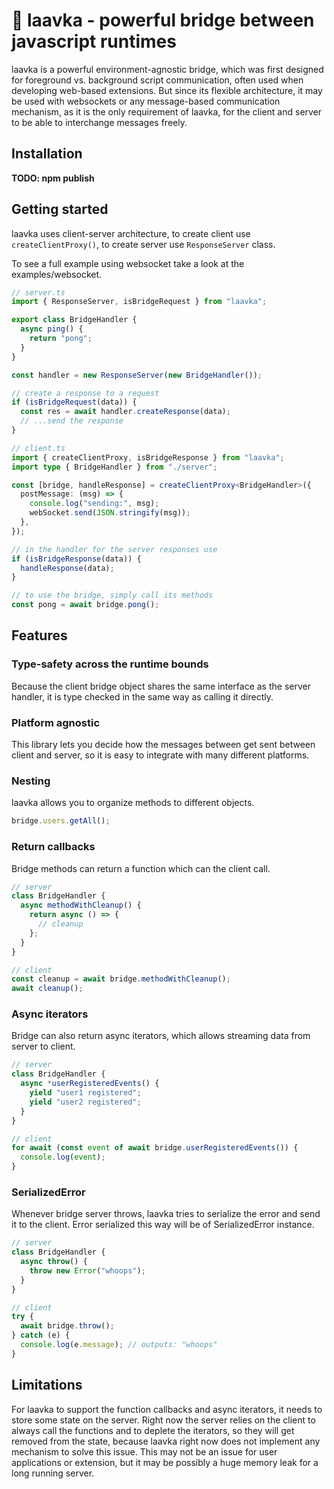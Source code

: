 # 🌉 laavka - powerful bridge between javascript runtimes

laavka is a powerful environment-agnostic bridge, which was first designed for foreground vs. background script communication, often used when developing web-based extensions. But since its flexible architecture, it may be used with websockets or any message-based communication mechanism, as it is the only requirement of laavka, for the client and server to be able to interchange messages freely.

## Installation

**TODO: npm publish**

## Getting started

laavka uses client-server architecture, to create client use `createClientProxy()`, to create server use `ResponseServer` class.

To see a full example using websocket take a look at the examples/websocket.

```ts
// server.ts
import { ResponseServer, isBridgeRequest } from "laavka";

export class BridgeHandler {
  async ping() {
    return "pong";
  }
}

const handler = new ResponseServer(new BridgeHandler());

// create a response to a request
if (isBridgeRequest(data)) {
  const res = await handler.createResponse(data);
  // ...send the response
}
```

```ts
// client.ts
import { createClientProxy, isBridgeResponse } from "laavka";
import type { BridgeHandler } from "./server";

const [bridge, handleResponse] = createClientProxy<BridgeHandler>({
  postMessage: (msg) => {
    console.log("sending:", msg);
    webSocket.send(JSON.stringify(msg));
  },
});

// in the handler for the server responses use
if (isBridgeResponse(data)) {
  handleResponse(data);
}

// to use the bridge, simply call its methods
const pong = await bridge.pong();
```

## Features

### Type-safety across the runtime bounds

Because the client bridge object shares the same interface as the server handler, it is type checked in the same way as calling it directly.

### Platform agnostic

This library lets you decide how the messages between get sent between client and server, so it is easy to integrate with many different platforms.

### Nesting

laavka allows you to organize methods to different objects.

```ts
bridge.users.getAll();
```

### Return callbacks

Bridge methods can return a function which can the client call.

```ts
// server
class BridgeHandler {
  async methodWithCleanup() {
    return async () => {
      // cleanup
    };
  }
}

// client
const cleanup = await bridge.methodWithCleanup();
await cleanup();
```

### Async iterators

Bridge can also return async iterators, which allows streaming data from server to client.

```ts
// server
class BridgeHandler {
  async *userRegisteredEvents() {
    yield "user1 registered";
    yield "user2 registered";
  }
}

// client
for await (const event of await bridge.userRegisteredEvents()) {
  console.log(event);
}
```

### SerializedError

Whenever bridge server throws, laavka tries to serialize the error and send it to the client. Error serialized this way will be of SerializedError instance.

```ts
// server
class BridgeHandler {
  async throw() {
    throw new Error("whoops");
  }
}

// client
try {
  await bridge.throw();
} catch (e) {
  console.log(e.message); // outputs: "whoops"
}
```

## Limitations

For laavka to support the function callbacks and async iterators, it needs to store some state on the server. Right now the server relies on the client to always call the functions and to deplete the iterators, so they will get removed from the state, because laavka right now does not implement any mechanism to solve this issue. This may not be an issue for user applications or extension, but it may be possibly a huge memory leak for a long running server.
